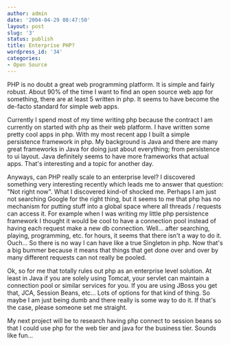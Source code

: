 ```yaml
---
author: admin
date: '2004-04-29 08:47:50'
layout: post
slug: '3'
status: publish
title: Enterprise PHP?
wordpress_id: '34'
categories:
- Open Source
---
```


PHP is no doubt a great web programming platform. It is simple and fairly
robust. About 90% of the time I want to find an open source web app for
something, there are at least 5 written in php. It seems to have become the
de-facto standard for simple web apps.

Currently I spend most of my time writing php because the contract I am
currently on started with php as their web platform. I have written some
pretty cool apps in php. With my most recent app I built a simple persistence
framework in php. My background is Java and there are many great frameworks in
Java for doing just about everything; from persistence to ui layout. Java
definitely seems to have more frameworks that actual apps. That's interesting
and a topic for another day.

Anyways, can PHP really scale to an enterprise level? I discovered something
very interesting recently which leads me to answer that question: "Not right
now". What I discovered kind-of shocked me. Perhaps I am just not searching
Google for the right thing, but it seems to me that php has no mechanism for
putting stuff into a global space where all threads / requests can access it.
For example when I was writing my little php persistence framework I thought
it would be cool to have a connection pool instead of having each request make
a new db connection. Well... after searching, playing, programming, etc. for
hours, it seems that there isn't a way to do it. Ouch... So there is no way I
can have like a true Singleton in php. Now that's a big bummer because it
means that things that get done over and over by many different requests can
not really be pooled.

Ok, so for me that totally rules out php as an enterprise level solution. At
least in Java if you are solely using Tomcat, your servlet can maintain a
connection pool or similar services for you. If you are using JBoss you get
that, JCA, Session Beans, etc... Lots of options for that kind of thing. So
maybe I am just being dumb and there really is some way to do it. If that's
the case, please someone set me straight.

My next project will be to research having php connect to session beans so
that I could use php for the web tier and java for the business tier. Sounds
like fun...

